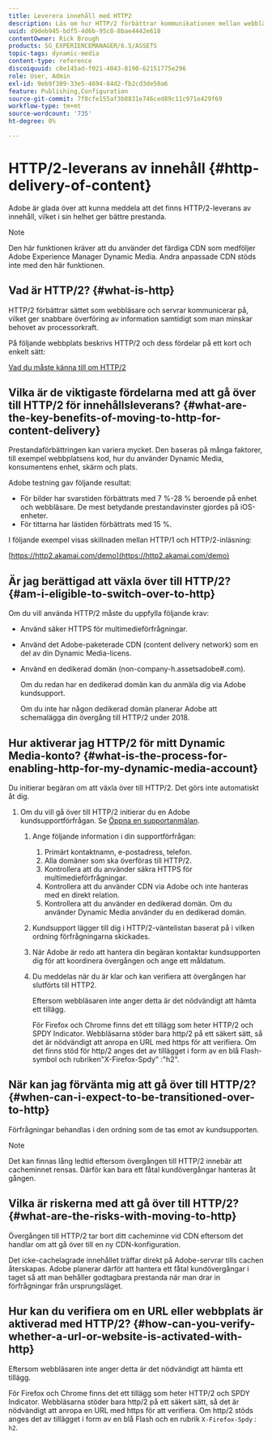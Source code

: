 ```yaml
---
title: Leverera innehåll med HTTP2
description: Läs om hur HTTP/2 förbättrar kommunikationen mellan webbläsare och servrar, vilket ger snabbare överföring av information och minskar behovet av processorkraft.
uuid: d9deb945-bdf5-4d6b-95c8-8bae4442e618
contentOwner: Rick Brough
products: SG_EXPERIENCEMANAGER/6.5/ASSETS
topic-tags: dynamic-media
content-type: reference
discoiquuid: c8e145ad-f021-4043-8190-62151775e296
role: User, Admin
exl-id: 9eb9f309-33e5-4694-84d2-fb2cd3de50a6
feature: Publishing,Configuration
source-git-commit: 7f8cfe155af3b8831e746ced89c11c971e429f69
workflow-type: tm+mt
source-wordcount: '735'
ht-degree: 0%

---
```


# HTTP/2-leverans av innehåll {#http-delivery-of-content}

Adobe är glada över att kunna meddela att det finns HTTP/2-leverans av innehåll, vilket i sin helhet ger bättre prestanda.

>[!NOTE]
>
>Den här funktionen kräver att du använder det färdiga CDN som medföljer Adobe Experience Manager Dynamic Media. Andra anpassade CDN stöds inte med den här funktionen.

## Vad är HTTP/2? {#what-is-http}

HTTP/2 förbättrar sättet som webbläsare och servrar kommunicerar på, vilket ger snabbare överföring av information samtidigt som man minskar behovet av processorkraft.

På följande webbplats beskrivs HTTP/2 och dess fördelar på ett kort och enkelt sätt:

[Vad du måste känna till om HTTP/2](https://www.engadget.com/2015-02-24-what-you-need-to-know-about-http-2.html)

## Vilka är de viktigaste fördelarna med att gå över till HTTP/2 för innehållsleverans? {#what-are-the-key-benefits-of-moving-to-http-for-content-delivery}

Prestandaförbättringen kan variera mycket. Den baseras på många faktorer, till exempel webbplatsens kod, hur du använder Dynamic Media, konsumentens enhet, skärm och plats.

Adobe testning gav följande resultat:

* För bilder har svarstiden förbättrats med 7 %-28 % beroende på enhet och webbläsare. De mest betydande prestandavinster gjordes på iOS-enheter.
* För tittarna har lästiden förbättrats med 15 %.

I följande exempel visas skillnaden mellan HTTP/1 och HTTP/2-inläsning:

[https://http2.akamai.com/demo](https://http2.akamai.com/demo)

## Är jag berättigad att växla över till HTTP/2? {#am-i-eligible-to-switch-over-to-http}

Om du vill använda HTTP/2 måste du uppfylla följande krav:

* Använd säker HTTPS för multimedieförfrågningar.
* Använd det Adobe-paketerade CDN (content delivery network) som en del av din Dynamic Media-licens.
* Använd en dedikerad domän (non-company-h.assetsadobe#.com).

  Om du redan har en dedikerad domän kan du anmäla dig via Adobe kundsupport.

  Om du inte har någon dedikerad domän planerar Adobe att schemalägga din övergång till HTTP/2 under 2018.

## Hur aktiverar jag HTTP/2 för mitt Dynamic Media-konto? {#what-is-the-process-for-enabling-http-for-my-dynamic-media-account}

Du initierar begäran om att växla över till HTTP/2. Det görs inte automatiskt åt dig.

1. Om du vill gå över till HTTP/2 initierar du en Adobe kundsupportförfrågan. Se [Öppna en supportanmälan](https://experienceleague.adobe.com/?support-solution=General&amp;lang=en&amp;support-tab=home#support).

   1. Ange följande information i din supportförfrågan:

      1. Primärt kontaktnamn, e-postadress, telefon.
      1. Alla domäner som ska överföras till HTTP/2.
      1. Kontrollera att du använder säkra HTTPS för multimedieförfrågningar.
      1. Kontrollera att du använder CDN via Adobe och inte hanteras med en direkt relation.
      1. Kontrollera att du använder en dedikerad domän. Om du använder Dynamic Media använder du en dedikerad domän.

   1. Kundsupport lägger till dig i HTTP/2-väntelistan baserat på i vilken ordning förfrågningarna skickades.
   1. När Adobe är redo att hantera din begäran kontaktar kundsupporten dig för att koordinera övergången och ange ett måldatum.
   1. Du meddelas när du är klar och kan verifiera att övergången har slutförts till HTTP2.

      Eftersom webbläsaren inte anger detta är det nödvändigt att hämta ett tillägg.

      För Firefox och Chrome finns det ett tillägg som heter HTTP/2 och SPDY Indicator. Webbläsarna stöder bara http/2 på ett säkert sätt, så det är nödvändigt att anropa en URL med https för att verifiera. Om det finns stöd för http/2 anges det av tillägget i form av en blå Flash-symbol och rubriken&quot;X-Firefox-Spdy&quot; :&quot;h2&quot;.

## När kan jag förvänta mig att gå över till HTTP/2? {#when-can-i-expect-to-be-transitioned-over-to-http}

Förfrågningar behandlas i den ordning som de tas emot av kundsupporten.

>[!NOTE]
>
>Det kan finnas lång ledtid eftersom övergången till HTTP/2 innebär att cacheminnet rensas. Därför kan bara ett fåtal kundövergångar hanteras åt gången.

## Vilka är riskerna med att gå över till HTTP/2? {#what-are-the-risks-with-moving-to-http}

Övergången till HTTP/2 tar bort ditt cacheminne vid CDN eftersom det handlar om att gå över till en ny CDN-konfiguration.

Det icke-cachelagrade innehållet träffar direkt på Adobe-servrar tills cachen återskapas. Adobe planerar därför att hantera ett fåtal kundövergångar i taget så att man behåller godtagbara prestanda när man drar in förfrågningar från ursprungsläget.

## Hur kan du verifiera om en URL eller webbplats är aktiverad med HTTP/2? {#how-can-you-verify-whether-a-url-or-website-is-activated-with-http}

Eftersom webbläsaren inte anger detta är det nödvändigt att hämta ett tillägg.

För Firefox och Chrome finns det ett tillägg som heter HTTP/2 och SPDY Indicator. Webbläsarna stöder bara http/2 på ett säkert sätt, så det är nödvändigt att anropa en URL med https för att verifiera. Om http/2 stöds anges det av tillägget i form av en blå Flash och en rubrik `X-Firefox-Spdy` : `h2`.
